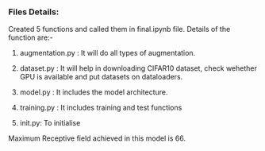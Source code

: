 ### Files Details:

Created 5 functions and called them in final.ipynb file. Details of the function are:-

1. augmentation.py : It will do all types of augmentation.

2. dataset.py : It will help in downloading CIFAR10 dataset, check wehether GPU is available and put datasets on dataloaders.

3. model.py : It includes the model architecture.

4. training.py : It includes training and test functions

5. init.py: To initialise

Maximum Receptive field achieved in this model is 66.
